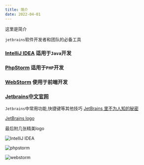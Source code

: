 ```yaml
---
title: 简介
date: 2022-04-01
---
```


这里是简介

`jetbrains`软件开发者和团队的必备工具

### [IntelliJ IDEA](https://www.jetbrains.com.cn/idea/) 适用于`Java`开发 

### [PhpStorm](https://www.jetbrains.com.cn/phpstorm/) 适用于`PHP`开发

### [WebStorm](https://www.jetbrains.com.cn/webstorm/) 使用于前端开发

### [Jetbrains中文官网](https://www.jetbrains.com.cn/) 

`Jetbrains`中常用功能,快捷键等其他技巧 [JetBrains 里不为人知的秘密](https://zzk.cnblogs.com/my/s/blogpost-p?Keywords=JetBrains%20%E9%87%8C%E4%B8%8D%E4%B8%BA%E4%BA%BA%E7%9F%A5%E7%9A%84%E7%A7%98%E5%AF%86&pageindex=1)

[JetBrains logo](https://www.jetbrains.com/company/brand/#logos-and-icons) 

最后附几张精美logo

![IntelliJ IDEA](https://www.jetbrains.com.cn/idea/img/idea-edu.svg "IntelliJ IDEA")

![phpstorm](https://blog.jetbrains.com/wp-content/uploads/2019/01/phpstorm_icon.svg "phpstorm")

![webstorm](https://blog.jetbrains.com/wp-content/uploads/2019/01/webstorm_icon.svg "webstorm")

